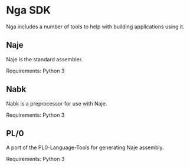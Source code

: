 # Nga SDK

Nga includes a number of tools to help with building applications using it.

## Naje

Naje is the standard assembler.

Requirements: Python 3

## Nabk

Nabk is a preprocessor for use with Naje.

Requirements: Python 3

## PL/0

A port of the PL0-Language-Tools for generating Naje assembly.

Requirements: Python 3

